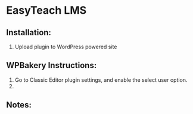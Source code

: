 # EasyTeach LMS

## Installation:
1. Upload plugin to WordPress powered site

## WPBakery Instructions:
1. Go to Classic Editor plugin settings, and enable the select user option.
2. 

## Notes:
